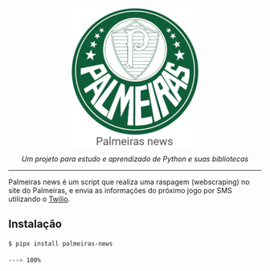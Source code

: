 <img src="./assets/palmeiras_news.png" width="50%">
<p align="center">
    <em>Um projeto para estudo e aprendizado de Python e suas bibliotecas</em>
</p>
<style>
    img {display: block; margin: auto;},
    .legenda {display: block; margin: auto;},
</style>

---

Palmeiras news é um script que realiza uma raspagem (webscraping) no site do Palmeiras, e envia as informações do próximo jogo por SMS utilizando o <a href="https://www.twilio.com/pt-br" target="_blank">Twilio</a>.

## Instalação

<div class="termy">

```bash
$ pipx install palmeiras-news

---> 100%
```

</div>